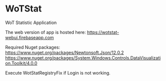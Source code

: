 # WoTStat
WoT Statistic Application

The web version of app is hosted here:
https://wotstat-webui.firebaseapp.com

Required Nuget packages:
https://www.nuget.org/packages/Newtonsoft.Json/12.0.2
https://www.nuget.org/packages/System.Windows.Controls.DataVisualization.Toolkit/4.0.0

Execute WotStatRegistryFix if Login is not working.
